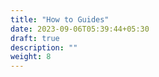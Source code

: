 ```yaml
---
title: "How to Guides"
date: 2023-09-06T05:39:44+05:30
draft: true
description: ""
weight: 8
---
```

